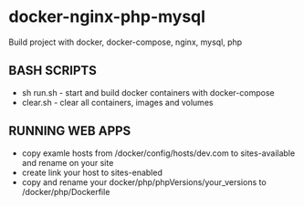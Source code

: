 # docker-nginx-php-mysql

Build project with docker, docker-compose, nginx, mysql, php

## BASH SCRIPTS

- sh run.sh - start and build docker containers with docker-compose
- clear.sh - clear all containers, images and volumes

## RUNNING WEB APPS

- copy examle hosts from /docker/config/hosts/dev.com to sites-available and rename on your site
- create link your host to sites-enabled
- copy and rename your docker/php/phpVersions/your_versions to /docker/php/Dockerfile

